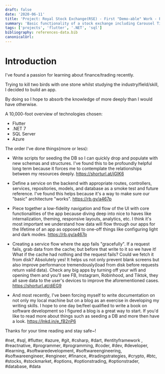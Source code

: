 ```yaml
---
draft: false
date: '2020-06-11'
title: 'Project: Royal Stock Exchange(RSE) - First "Demo-able" Work - Part 3'
summary: 'Basic functionality of a stock exchange including Carousel Ticker, Line & Candlestick Charts, Portfolio page/screen & more.'
tags: ['projects', 'flutter', '.NET', 'sql']
bibliography: references-data.bib
canonicalUrl:
---
```


# Introduction

I've found a passion for learning about finance/trading recently.

Trying to kill two birds with one stone whilst studying the industry/field/skill, I decided to build an app.

By doing so I hope to absorb the knowledge of more deeply than I would have otherwise.

A 10,000-foot overview of technologies chosen:

- Flutter
- .NET 7
- SQL Server
- Azure

The order I've done things(more or less):

- Write scripts for seeding the DB so I can quickly drop and populate with new schemas and structures. I've found this to be profoundly helpful long term because it forces me to contemplate the relationships between my resources deeply.
  https://shorturl.at/jGIK6

- Define a service on the backend with appropriate routes, controllers, services, repositories, models, and database as a smoke test and future reference. I've found this helps because it's a way to make sure our "basic" architecture "works".
  https://rb.gy/a467p

- Piece together a low-fidelity navigation and flow of the UI with core functionalities of the app because diving deep into nice to haves like internalization, theming, responsive layouts, analytics, etc.
  I think it's most important we understand how data will flow through our apps for the lifetime of an app as opposed to one-off things like configuring light and dark modes.
  https://rb.gy/a467p

- Creating a service flow where the app fails "gracefully". If a request fails, grab data from the cache; but before that write to it so we have it! What if the cache had nothing and the request fails? Could we fetch it from disk? Absolutely yes! It helps us not only prevent blank screens but also improve performance tremendously(load from disk before requests return valid data). Check any big apps by turning off your wifi and opening them and you'll see FB, Instagram, Robinhood, and Tiktok, they all save data to the user's devices to improve the aforementioned cases.
  https://shorturl.at/diEG9

- And most recently, I've been forcing myself to write documentation on not only my local machine but on a blog as an exercise in developing my writing skills. I hope to one day be/feel qualified to write a book on software development so I figured a blog is a great way to start. If you'd like to read more about things such as seeding a DB and more then have a look.
  https://lnkd.in/e_fB2nP6

Thanks for your time reading and stay safe~!

#net, #sql, #flutter, #azure, #git, #csharp, #dart, #entityframework , #reactnative, #programmer, #programming, #coder, #dev, #developer, #learning, #softwaredevelopment, #softwareengineering, #softwareengineer, #engineer, #finance, #tradingstrategies, #crypto, #btc, #stocks, #stockmarket, #options, #optionstrading, #optionstrader, #database, #data
